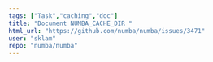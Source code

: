 ```yaml
---
tags: ["Task","caching","doc"]
title: "Document NUMBA_CACHE_DIR "
html_url: "https://github.com/numba/numba/issues/3471"
user: "sklam"
repo: "numba/numba"
---
```


